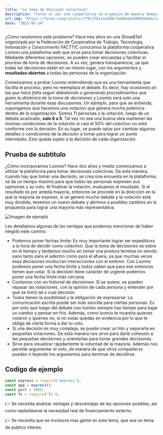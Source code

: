 ```yaml
---
title: "La toma de decisión colectiva"
description: "Farox al ser una cooperativa se organiza de manera democrática y horizontal: constantemente debatimos y nos ponemos de acuerdo entre 14 personas, ahora bien, ¿cómo tomamos las decisiones de manera colectiva?"
url_img: "https://farox.coop/static/f79c27b2cead08cfa4bbabd49093debb/14b42/experiencia-de-intercooperacion-header.jpg"
date: "2025-05-14"
---
```


¿Cómo resolvimos este problema? Hace tres años en una Show&Tell organizada por la Federación de Cooperativa de Trabajo, Tecnología, Innovación y Conocimiento FACTTIC conocimos la plataforma cooperativa Loomio una plataforma web que sirve para tomar decisiones colectivas. Mediante diferentes opciones, se pueden crear encuestas y facilitar el proceso de toma de decisiones. A su vez, genera transparencia, ya que todas las decisiones están en un mismo lugar, con los argumentos y **resultados abiertos** a todas las personas de la organización.
<!-- IMAGE_BREAK -->
Comenzamos a probar Loomio entendiendo que es una herramienta que facilita el proceso, pero no reemplaza el debate. Es decir, *hay ocasiones en las que hace falta seguir debatiendo o generando procedimientos que guíen la dinámica de la toma de decisiones* y Loomio será solo una herramienta durante esas discusiones. Un ejemplo, para que se entienda, supongamos que hacemos una votación que genera mucha polémica dentro de la organización. Somos 11 personas y la votación, luego de un debate acalorado, **sale 6 a 5**. Tal vez no sea una buena idea mantener las mismas condiciones de la votación si casi el 50% del colectivo no está conforme con la decisión. En su lugar, se puede optar por cambiar algunos detalles o condiciones de la decisión a tomar para lograr un punto intermedio. Esto queda sujeto a la decisión de cada organización.

## Prueba de subtitulo

¿Cómo incorporamos Loomio?
Hace dos años y medio comenzamos a utilizar la plataforma para tomar decisiones colectivas. De esta manera, cuando hay que tomar una decisión, se crea una encuesta en la plataforma, se da un tiempo máximo para que todas las personas expresen sus opiniones y su voto. Al finalizar la votación, evaluamos el resultado. Si el resultado es por amplia mayoría, entonces se procede en la dirección en la que la mayoría se expresó, si se generó mucho debate y la votación está muy dividida, tenemos un nuevo debate y abrimos a posibles cambios en la propuesta para lograr una mayoría más representativa.

![Imagen de ejemplo](https://farox.coop/static/873c7be2cac04823fb3fadaf98685d07/19de6/experiencia-de-intercooperacion-01.jpg)

Les detallamos algunas de las ventajas que podemos mencionar de haber elegido este camino:

- Podemos poner fechas límite: Es muy importante lograr ser expeditivxs a la hora de decidir como colectivo. Que la toma de decisiones se estire en el tiempo y tardemos mucho en tomar una postura termina no siendo sano tanto para el adentro como para el afuera, ya que muchas veces esas decisiones involucran interacciones con el exterior. Con Loomio podemos poner una fecha límite y todxs saben que para ese entonces tienen que votar. Si la decisión tiene carácter de urgente podemos poner una fecha límite más cercana.
- Contamos con un historial de decisiones: Si se quiere, se pueden repasar las votaciones, con la opinión de cada persona y entender por qué se tomó tal o cual decisión.
- Todxs tienen la posibilidad y la obligación de expresarse: La comunicación escrita puede ser más sencilla para ciertas personas. Es por esto que luego del debate con loomio siempre hay tiempo para bajar un cambio y pensar en frío. Además, como loomio te muestra quienes votaron y quienes no, si no votas quedas en evidencia por lo que te obliga de cierta forma a dar tu voto.
- Si una decisión es muy compleja, se puede crear un hilo y separarla en pequeñas votaciones. De esta manera nos sirve para darle cohesión a las pequeñas decisiones y orientarlas para tomar grandes decisiones.
- Sirve para visualizar rápidamente la voluntad de la mayoría. Además nos permite argumentar el voto, de manera de que otrxs compañerxs pueden ir leyendo los argumentos para terminar de decidirse.

## Codigo de ejemplo
```javascript
const express = require('express');
const app = express();
const port = 3000;
const fs = require('fs');
```


👉 Se necesita analizar ventajas y desventajas de las opciones posibles, así como replantearse la necesidad real de financiamiento externo.

👉 Se necesita que se involucre mas gente en este tema, que sea un tema de publico interés.

